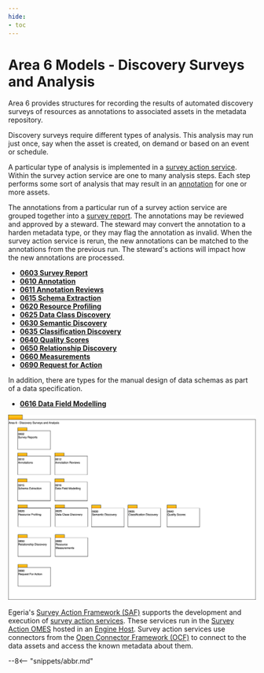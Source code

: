 ```yaml
---
hide:
- toc
---
```


<!-- SPDX-License-Identifier: CC-BY-4.0 -->
<!-- Copyright Contributors to the ODPi Egeria project. -->

# Area 6 Models - Discovery Surveys and Analysis

Area 6 provides structures for recording the results of automated discovery surveys of resources as annotations to associated assets in the metadata repository.

Discovery surveys require different types of analysis. This analysis may run just once, say when the asset is created, on demand or based on an event or schedule.

A particular type of analysis is implemented in a [survey action service](/concepts/survey-action-service). Within the survey action service are one to many analysis steps. Each step performs some sort of analysis that may result in an [annotation](/concepts/survey-report/#annotations) for one or more assets.

The annotations from a particular run of a survey action service are grouped together into a [survey report](/concepts/survey-report).  The annotations may be reviewed and approved by a steward. The steward may convert the annotation to a harden metadata type, or they may flag the annotation as invalid. When the survey action service is rerun, the new annotations can be matched to the annotations from the previous run. The steward's actions will impact how the new annotations are processed.

* **[0603 Survey Report](0603-Survey-Reports.md)**
* **[0610 Annotation](0610-Annotations.md)**
* **[0611 Annotation Reviews](0612-Annotation-Reviews.md)**
* **[0615 Schema Extraction](0615-Schema-Extraction.md)**
* **[0620 Resource Profiling](0620-Resource-Profiling.md)**
* **[0625 Data Class Discovery](0625-Data-Class-Discovery.md)**
* **[0630 Semantic Discovery](0630-Semantic-Discovery.md)**
* **[0635 Classification Discovery](0635-Classification-Discovery.md)**
* **[0640 Quality Scores](0640-Quality-Scores.md)**
* **[0650 Relationship Discovery](0650-Relationship-Discovery.md)**
* **[0660 Measurements](0660-Resource-Measures.md)**
* **[0690 Request for Action](0690-Request-for-Action.md)**

In addition, there are types for the manual design of data schemas as part of a data specification.

* **[0616 Data Field Modelling](0616-Data-Field-Discovery.md)**

![UML Packages](area-6-discovery-overview.svg)

Egeria's [Survey Action Framework (SAF)](/frameworks/saf/overview) supports the development and execution of [survey action services](/concepts/survey-action-services).  These services run in the [Survey Action OMES](/services/omes/survey-action/overview) hosted in an [Engine Host](/concepts/engine-host).  Survey action services use connectors from the [Open Connector Framework (OCF)](/frameworks/ocf/overview) to connect to the data assets and access the known metadata about them.


--8<-- "snippets/abbr.md"

